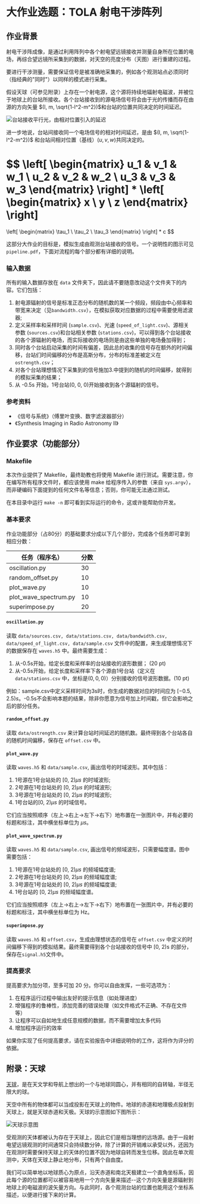 # 大作业选题：TOLA 射电干涉阵列

## 作业背景
射电干涉阵成像，是通过利用阵列中各个射电望远镜接收并测量自身所在位置的电场，再综合望远镜所采集到的数据，对天空的亮度分布（天图）进行重建的过程。

要进行干涉测量，需要保证信号是被准确地采集的，例如各个观测站点必须同时（指经典的"同时"）以同样的模式进行采集。

假设天球（可参见附录）上存在一个射电源，这个源将持续地辐射电磁波，并被位于地球上的台站所接收。各个台站接收到的源电场信号将会由于光的传播而存在由源的方向矢量 $(l, m, \sqrt{1-l^2-m^2})​$和台站的位置共同决定的时间延迟。

![台站接收平行光，由相对位置引入的延迟](data/delay.png)

进一步地说，台站间接收同一个电场信号的相对时间延迟，是由 $(l, m, \sqrt{1-l^2-m^2})$ 和台站间相对位置（基线）$(u, v, w)$共同决定的。

$$
\left[
	\begin{matrix}
		u_1 & v_1 & w_1 \\
		u_2 & v_2 & w_2 \\
		u_3 & v_3 & w_3
	\end{matrix}
\right]
*
\left[
	\begin{matrix}
		x \\
		y \\
		z
	\end{matrix}
\right]
=
\left[
	\begin{matrix}
		\tau_1 \\
		\tau_2 \\
		\tau_3
	\end{matrix}
\right]
*
c
$$

这部分大作业的目标是，模拟生成由观测台站接收的信号。一个说明性的图示可见 `pipeline.pdf`，下面对流程的每个部分都有详细的说明。

### 输入数据

所有的输入数据存放在 `data` 文件夹下，因此请不要随意改动这个文件夹下的内容。它们包括：

1. 射电源辐射的信号是标准正态分布的随机数的某一个频段，频段由中心频率和带宽来决定（见`bandwidth.csv`），在模拟获取对应数据的过程中需要使用滤波器;
2. 定义采样率和采样时间 (`sample.csv`)、光速 (`speed_of_light.csv`)、源相关参数 (`sources.csv`)和台站相关参数 (`stations.csv`)，可以得到各个台站接收的各个源辐射的电场，而实际接收的电场则是由这些单独的电场叠加得到；
3. 同时各个台站启动采集的时间有偏差，因此总的收集的信号存在额外的时间偏移，台站们时间偏移的分布是高斯分布，分布的标准差被定义在 `ostrength.csv`；
4. 对各个台站理想情况下采集到的信号施加3.中提到的随机的时间偏移，就得到的模拟采集的结果；
5. 从 -0.5s 开始，1号台站(0, 0, 0)开始接收到各个源辐射的信号。

### 参考资料

* 《信号与系统》（傅里叶变换、数字滤波器部分）
* 《Synthesis Imaging in Radio Astronomy II》

## 作业要求（功能部分）

### Makefile

本次作业提供了 Makefile，最终助教也将使用 Makefile 进行测试。需要注意，你在编写所有程序文件时，都应该使用 make 给程序传入的参数（来自 `sys.argv`），而非硬编码下面提到的任何文件名等信息；否则，你可能无法通过测试。

在本目录中运行 `make -n` 即可看到实际运行的命令，这或许能帮助你开发。

### 基本要求

作业功能部分（占80分）的基础要求分成以下几个部分，完成各个任务即可拿到相应分数：

|    任务（程序名）     | 分数 |
| --------------------- | ---- |
| oscillation.py        | 30   |
| random_offset.py      | 10   |
| plot_wave.py          | 10   |
| plot_wave_spectrum.py | 10   |
| superimpose.py        | 20   |

#### `oscillation.py`

读取 `data/sources.csv, data/stations.csv, data/bandwidth.csv, data/speed_of_light.csv, data/sample.csv` 文件中的配置，来生成理想情况下的数据保存在 `waves.h5` 中。最终需要生成：

1. 从-0.5s开始，给定长度和采样率的台站接收的波形数据； (20 pt)  
2. 从-0.5s开始，给定长度和采样率下各个源由1号台站（定义在 `data/stations.csv` 中，坐标是$(0, 0, 0)$）分别接收的信号波形数据。(10 pt)

例如：sample.csv中定义采样时间为3s时，你生成的数据对应的时间应为 $[-0.5, 2.5)s$。-0.5s不会影响本题的结果，除非你愿意为信号加上时间戳，但它会影响之后的部分任务。

#### `random_offset.py`

读取 `data/ostrength.csv` 来计算台站时间延迟的随机数。最终得到各个台站各自的随机时间偏移，保存在 `offset.csv` 中。

#### `plot_wave.py`

读取 `waves.h5` 和 `data/sample.csv`, 画出信号的时域波形。其中包括：

1. 1号源在1号台站处的 [0, 2)$\mu s$ 的时域波形;
2. 2号源在1号台站处的 [0, 2)$\mu s$ 的时域波形;
3. 3号源在1号台站处的 [0, 2)$\mu s$ 的时域波形;
4. 1号台站的[0, 2)$\mu s$ 的时域信号。

它们应当按照顺序（左上->右上->左下->右下）地布置在一张图片中，并有必要的标题和标注，其中横坐标单位为 $\mu s$。

####  `plot_wave_spectrum.py`

读取 `waves.h5` 和 `data/sample.csv`, 画出信号的频域波形，只需要幅度谱。图中需要包括：

1. 1号源在1号台站处的 [0, 2)$\mu s$ 的频域幅度谱;
2. 2号源在1号台站处的 [0, 2)$\mu s$ 的频域幅度谱;
3. 3号源在1号台站处的 [0, 2)$\mu s$ 的频域幅度谱;
4. 1号台站的 [0, 2)$\mu s$ 的频域幅度谱。

它们应当按照顺序（左上->右上->左下->右下）地布置在一张图片中，并有必要的标题和标注，其中横坐标单位为 $\text{Hz}$。

#### `superimpose.py` 

读取 `waves.h5` 和 `offset.csv`，生成由理想状态的信号在 `offset.csv` 中定义的时间偏移下得到的模拟结果。最终需要得到各个台站接收的信号中 [0, 2)s 的部分，保存在`signal.h5`文件中。

### 提高要求

提高要求为加分项，至多可加 20 分。你可以自由发挥，一些可选项为：

1. 在程序运行过程中输出友好的提示信息（如处理进度）
2. 增强程序的鲁棒性，添加完善的错误处理（如文件格式不正确、不存在文件等）
3. 让程序可以自如地生成任意规模的数据，而不需要增加太多代码
4. 增加程序运行的效率

如果你实现了任何提高要求，请在实验报告中详细说明你的工作，这将作为评分的依据。

## 附录：天球

[天球](https://en.wikipedia.org/wiki/Celestial_sphere)，是在天文学和导航上想出的一个与地球同圆心，并有相同的自转轴，半径无限大的球。

天空中所有的物体都可以当成投影在天球上的物件。地球的赤道和地理极点投射到天球上，就是天球赤道和天极。天球的示意图如下图所示：

![天球示意图](data/celestial.png)

受观测的天体都被认为存在于天球上，因此它们是相当理想的远场源。由于一段射电望远镜观测的时间通常只会持续数分钟，除了计算的开销难以承受以外，还因为在观测时需要保持天球上的天体的位置不因为地球自转而发生位移。因此在单次观测中，天体在天球上静止地分布，只有两个自由度。

我们可以简单地以地球质心为原点，沿天赤道和南北天极建立一个直角坐标系，因此每个源的位置都可以被容易地用一个方向矢量来描述--这个方向矢量是源辐射到地球上的电磁波的波矢量方向。与此同时，各个观测台站的位置也能用这个坐标系描述，以便进行接下来的计算。
